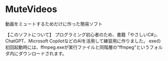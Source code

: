 # MuteVideos
動画をミュートするためだけに作った簡易ソフト

【このソフトについて】
プログラミング初心者のため、書籍「やさしいC#」、ChatGPT、Microsoft CopilotなどのAIを活用して練習用に作りました。
exeの初回起動時には、ffmpeg.exeが実行ファイルと同階層の"ffmpeg"というフォルダ内にダウンロードされます。
